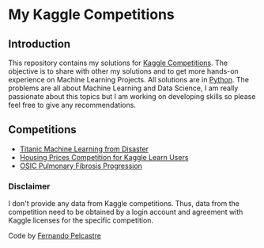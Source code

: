 # My Kaggle Competitions


## Introduction 
This repository contains my solutions for [Kaggle Competitions](http://www.kaggle.com). The objective is to share with other my solutions and to get more hands-on experience on Machine Learning Projects. All solutions are in [Python](https://www.python.org/). The problems are all about Machine Learning and Data Science, I am really passionate about this topics but I am working on developing skills so please feel free to give any recommendations.

## Competitions
- [Titanic Machine Learning from Disaster](https://www.kaggle.com/c/titanic)
- [Housing Prices Competition for Kaggle Learn Users](https://www.kaggle.com/c/home-data-for-ml-course)
- [OSIC Pulmonary Fibrosis Progression](https://www.kaggle.com/c/osic-pulmonary-fibrosis-progression)

### Disclaimer

I don't provide any data from Kaggle competitions. Thus, data from the competition need to be obtained by a login account and agreement with Kaggle licenses for the specific competition.

Code by [Fernando Pelcastre](mailto:lfernando_pr@hotmail.com)
